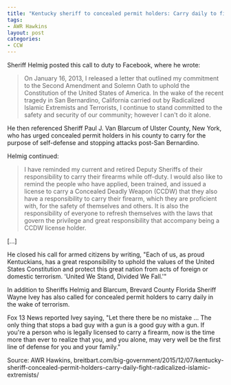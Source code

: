 ```yaml
---
title: "Kentucky sheriff to concealed permit holders: Carry daily to fight 'Radicalized Islamic Extremists'"
tags:
- AWR Hawkins
layout: post
categories:
- CCW
---
```


Sheriff Helmig posted this call to duty to Facebook, where he wrote:

> On January 16, 2013, I released a letter that outlined my commitment to the Second Amendment and Solemn Oath to uphold the Constitution of the United States of America. In the wake of the recent tragedy in San Bernardino, California carried out by Radicalized Islamic Extremists and Terrorists, I continue to stand committed to the safety and security of our community; however I can't do it alone.


He then referenced Sheriff Paul J. Van Blarcum of Ulster County, New York, who has urged concealed permit holders in his county to carry for the purpose of self-defense and stopping attacks post-San Bernardino.

Helmig continued:

> I have reminded my current and retired Deputy Sheriffs of their responsibility to carry their firearms while off-duty. I would also like to remind the people who have applied, been trained, and issued a license to carry a Concealed Deadly Weapon (CCDW) that they also have a responsibility to carry their firearm, which they are proficient with, for the safety of themselves and others. It is also the responsibility of everyone to refresh themselves with the laws that govern the privilege and great responsibility that accompany being a CCDW license holder.

\[...\]

He closed his call for armed citizens by writing, "Each of us, as proud Kentuckians, has a great responsibility to uphold the values of the United States Constitution and protect this great nation from acts of foreign or domestic terrorism. 'United We Stand, Divided We Fall.'"

In addition to Sheriffs Helmig and Blarcum, Brevard County Florida Sheriff Wayne Ivey has also called for concealed permit holders to carry daily in the wake of terrorism.

Fox 13 News reported Ivey saying, "Let there there be no mistake ... The only thing that stops a bad guy with a gun is a good guy with a gun. If you're a person who is legally licensed to carry a firearm, now is the time more than ever to realize that you, and you alone, may very well be the first line of defense for you and your family."

Source: AWR Hawkins, breitbart.com/big-government/2015/12/07/kentucky-sheriff-concealed-permit-holders-carry-daily-fight-radicalized-islamic-extremists/
